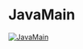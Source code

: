 # JavaMain
[![JavaMain](https://img.youtube.com/vi/SBd94e-EIdk&t)](https://www.youtube.com/watch?v=SBd94e-EIdk&t)
